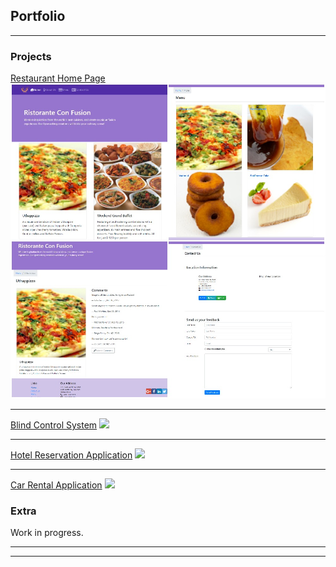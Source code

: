 ## Portfolio

---

### Projects

[Restaurant Home Page](/project_pages/project_1)
<img src="images/React-confusion.jpg"/>

---
[Blind Control System](/project_pages/project_2)
<img src="/ETDProj/img/product.jpg"/>

---
[Hotel Reservation Application](/project_pages/project_3)
<img src="https://qph.fs.quoracdn.net/main-qimg-b84a07cc62031013b6bb0622b7dcf8ff"/>

---
[Car Rental Application](/project_pages/project_4)
<img src="http://www.picpedia.org/highway-signs/images/cheap-car-rental.jpg"/>

### Extra

Work in progress.

<!---
- [Project 1 Title](http://example.com/)
- [Project 2 Title](http://example.com/)
- [Project 3 Title](http://example.com/)
- [Project 4 Title](http://example.com/)
- [Project 5 Title](http://example.com/)
-->
---

---